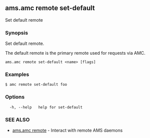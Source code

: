 ## ams.amc remote set-default

Set default remote

### Synopsis

Set default remote.

The default remote is the primary remote used for requests via AMC.


```
ams.amc remote set-default <name> [flags]
```

### Examples

```
$ amc remote set-default foo
```

### Options

```
  -h, --help   help for set-default
```

### SEE ALSO

* [ams.amc remote](ams.amc_remote.md)	 - Interact with remote AMS daemons

